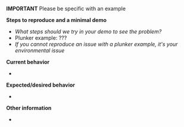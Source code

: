 **IMPORTANT**
Please be specific with an example

**Steps to reproduce and a minimal demo**

  - _What steps should we try in your demo to see the problem?_
  - Plunker example: ??? 
  - _If you cannot reproduce an issue with a plunker example, it's your environmental issue_

**Current behavior**

  - 

**Expected/desired behavior**

  - 

**Other information**

  - 
